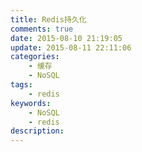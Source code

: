 ```yaml
---
title: Redis持久化
comments: true
date: 2015-08-10 21:19:05
update: 2015-08-11 22:11:06
categories:
    - 缓存
    - NoSQL
tags:
    - redis
keywords:
    - NoSQL
    - redis
description:
---
```

